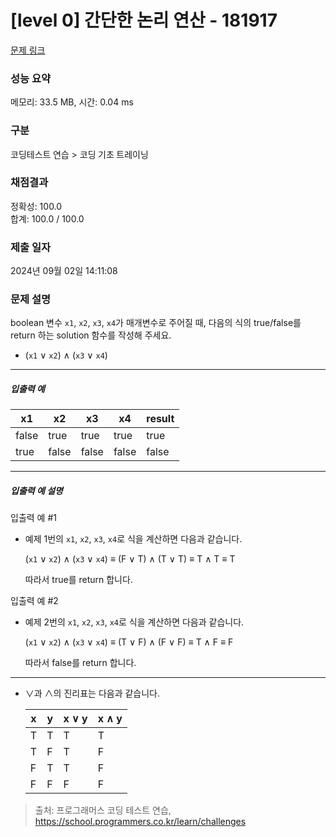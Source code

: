 # [level 0] 간단한 논리 연산 - 181917 

[문제 링크](https://school.programmers.co.kr/learn/courses/30/lessons/181917) 

### 성능 요약

메모리: 33.5 MB, 시간: 0.04 ms

### 구분

코딩테스트 연습 > 코딩 기초 트레이닝

### 채점결과

정확성: 100.0<br/>합계: 100.0 / 100.0

### 제출 일자

2024년 09월 02일 14:11:08

### 문제 설명

<p>boolean 변수 <code>x1</code>, <code>x2</code>, <code>x3</code>, <code>x4</code>가 매개변수로 주어질 때, 다음의 식의 true/false를 return 하는 solution 함수를 작성해 주세요.</p>

<ul>
<li>(<code>x1</code> ∨ <code>x2</code>) ∧ (<code>x3</code> ∨ <code>x4</code>)</li>
</ul>

<hr>

<h5>입출력 예</h5>
<table class="table">
        <thead><tr>
<th>x1</th>
<th>x2</th>
<th>x3</th>
<th>x4</th>
<th>result</th>
</tr>
</thead>
        <tbody><tr>
<td>false</td>
<td>true</td>
<td>true</td>
<td>true</td>
<td>true</td>
</tr>
<tr>
<td>true</td>
<td>false</td>
<td>false</td>
<td>false</td>
<td>false</td>
</tr>
</tbody>
      </table>
<hr>

<h5>입출력 예 설명</h5>

<p>입출력 예 #1</p>

<ul>
<li><p>예제 1번의 <code>x1</code>, <code>x2</code>, <code>x3</code>, <code>x4</code>로 식을 계산하면 다음과 같습니다.</p>

<p>(<code>x1</code> ∨ <code>x2</code>) ∧ (<code>x3</code> ∨ <code>x4</code>) ≡ (F ∨ T) ∧ (T ∨ T) ≡ T ∧ T ≡ T</p>

<p>따라서 true를 return 합니다.</p></li>
</ul>

<p>입출력 예 #2</p>

<ul>
<li><p>예제 2번의 <code>x1</code>, <code>x2</code>, <code>x3</code>, <code>x4</code>로 식을 계산하면 다음과 같습니다.</p>

<p>(<code>x1</code> ∨ <code>x2</code>) ∧ (<code>x3</code> ∨ <code>x4</code>) ≡ (T ∨ F) ∧ (F ∨ F) ≡ T ∧ F ≡ F</p>

<p>따라서 false를 return 합니다.</p></li>
</ul>

<hr>

<ul>
<li><p>∨과 ∧의 진리표는 다음과 같습니다.</p>
<table class="table">
        <thead><tr>
<th>x</th>
<th>y</th>
<th>x ∨ y</th>
<th>x ∧ y</th>
</tr>
</thead>
        <tbody><tr>
<td>T</td>
<td>T</td>
<td>T</td>
<td>T</td>
</tr>
<tr>
<td>T</td>
<td>F</td>
<td>T</td>
<td>F</td>
</tr>
<tr>
<td>F</td>
<td>T</td>
<td>T</td>
<td>F</td>
</tr>
<tr>
<td>F</td>
<td>F</td>
<td>F</td>
<td>F</td>
</tr>
</tbody>
      </table></li>
</ul>


> 출처: 프로그래머스 코딩 테스트 연습, https://school.programmers.co.kr/learn/challenges